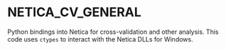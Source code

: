 NETICA_CV_GENERAL
=================

Python bindings into Netica for cross-validation and other analysis. This code uses `ctypes` to interact with the Netica DLLs for Windows.


